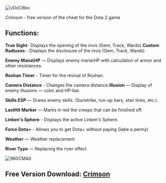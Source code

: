 ![vDoC6bo](https://github.com/user-attachments/assets/6f95449d-edc4-4229-bc11-3df6ced55f19)

*Crimson* - free version of the cheat for the Dota 2 game

## Functions:
**True Sight**- Displays the opening of the invis (Gem, Track, Wards)
**Custom Radiuses** - Displays the disclosure of the invis (Gem, Track, Wards)

**Enemy Mana\HP** — Displays enemy mana\HP with calculation of armor and other resistances.

**Roshan Timer** - Timer for the revival of Roshan.

**Camera Distance** - Changes the camera distance.**Illusion** — Display of enemy illusions — color and HP-bar.

**Skills ESP** — Draws enemy skills. (Sunstrike, run-up bars, stan lines, etc.).

**LastHit Marker** — Marks in red the creeps that can be finished off.

**Linken's Sphere** - Displays the active Linken's Sphere.

**Force Dota+** - Allows you to get Dota+ without paying Gabe a penny)

**Weather** — Weather replacement

**River Type** — Replacing the river effect

![960CM4d](https://github.com/user-attachments/assets/8a9624c8-7ce3-4dfe-ae15-f18a043958a3)

## Free Version Download: [Crimson]()
